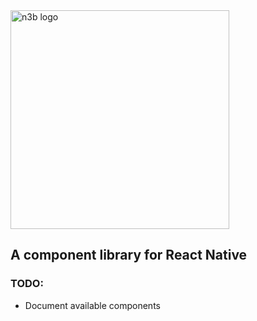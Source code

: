 <img src="https://github.com/nialldbarber/n3b-components/assets/20539827/de2ca6da-357e-4049-9bb9-8ff1ca2f06ac" alt="n3b logo" width="350"/>

## A component library for React Native

### TODO:
- Document available components